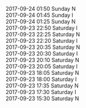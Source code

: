 2017-09-24 01:50 Sunday  N  
2017-09-24 01:45 Sunday  I  
2017-09-24 01:25 Sunday  N  
2017-09-23 22:50 Saturday  I  
2017-09-23 22:25 Saturday  N  
2017-09-23 22:20 Saturday  I  
2017-09-23 20:35 Saturday  N  
2017-09-23 20:30 Saturday  I  
2017-09-23 20:10 Saturday  N  
2017-09-23 20:05 Saturday  I  
2017-09-23 18:05 Saturday  N  
2017-09-23 18:00 Saturday  I  
2017-09-23 17:35 Saturday  N  
2017-09-23 17:30 Saturday  I  
2017-09-23 15:30 Saturday  N  
